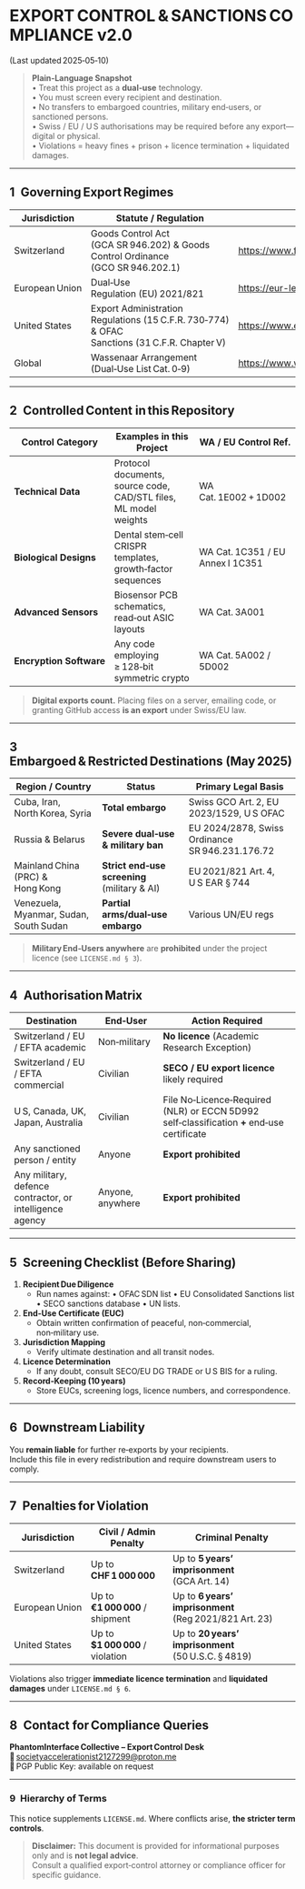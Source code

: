 # EXPORT CONTROL & SANCTIONS COMPLIANCE v2.0  
(Last updated 2025‑05‑10)

> **Plain‑Language Snapshot**  
> • Treat this project as a **dual‑use** technology.  
> • You must screen every recipient and destination.  
> • No transfers to embargoed countries, military end‑users, or sanctioned persons.  
> • Swiss / EU / U S authorisations may be required before any export—digital or physical.  
> • Violations = heavy fines + prison + licence termination + liquidated damages.

-----------------------------------------------------------------
## 1 Governing Export Regimes  
| Jurisdiction | Statute / Regulation | Link |
|--------------|---------------------|------|
| Switzerland | Goods Control Act (GCA SR 946.202) & Goods Control Ordinance (GCO SR 946.202.1) | <https://www.fedlex.admin.ch/eli/cc/2019/1084_1084_1084/en> |
| European Union | Dual‑Use Regulation (EU) 2021/821 | <https://eur-lex.europa.eu/eli/reg/2021/821> |
| United States | Export Administration Regulations (15 C.F.R. 730‑774) & OFAC Sanctions (31 C.F.R. Chapter V) | <https://www.ecfr.gov/current/title-15/part-730> |
| Global | Wassenaar Arrangement (Dual‑Use List Cat. 0‑9) | <https://www.wassenaar.org/> |

-----------------------------------------------------------------
## 2 Controlled Content in this Repository  
| Control Category | Examples in this Project | WA / EU Control Ref. |
|------------------|--------------------------|----------------------|
| **Technical Data** | Protocol documents, source code, CAD/STL files, ML model weights | WA Cat. 1E002 + 1D002 |
| **Biological Designs** | Dental stem‑cell CRISPR templates, growth‑factor sequences | WA Cat. 1C351 / EU Annex I 1C351 |
| **Advanced Sensors** | Biosensor PCB schematics, read‑out ASIC layouts | WA Cat. 3A001 |
| **Encryption Software** | Any code employing ≥ 128‑bit symmetric crypto | WA Cat. 5A002 / 5D002 |

> **Digital exports count.** Placing files on a server, emailing code, or granting GitHub access **is an export** under Swiss/EU law.

-----------------------------------------------------------------
## 3 Embargoed & Restricted Destinations (May 2025)  
| Region / Country | Status | Primary Legal Basis |
|------------------|--------|---------------------|
| Cuba, Iran, North Korea, Syria | **Total embargo** | Swiss GCO Art. 2, EU 2023/1529, U S OFAC |
| Russia & Belarus | **Severe dual‑use & military ban** | EU 2024/2878, Swiss Ordinance SR 946.231.176.72 |
| Mainland China (PRC) & Hong Kong | **Strict end‑use screening** (military & AI) | EU 2021/821 Art. 4, U S EAR § 744 |
| Venezuela, Myanmar, Sudan, South Sudan | **Partial arms/dual‑use embargo** | Various UN/EU regs |

> **Military End‑Users anywhere** are **prohibited** under the project licence (see `LICENSE.md § 3`).

-----------------------------------------------------------------
## 4 Authorisation Matrix  
| Destination | End‑User | Action Required |
|-------------|---------|-----------------|
| Switzerland / EU / EFTA academic | Non‑military | **No licence** (Academic Research Exception) |
| Switzerland / EU / EFTA commercial | Civilian | **SECO / EU export licence** likely required |
| U S, Canada, UK, Japan, Australia | Civilian | File No‑Licence‑Required (NLR) or ECCN 5D992 self‑classification **+** end‑use certificate |
| Any sanctioned person / entity | Anyone | **Export prohibited** |
| Any military, defence contractor, or intelligence agency | Anyone, anywhere | **Export prohibited** |

-----------------------------------------------------------------
## 5 Screening Checklist (Before Sharing)  
1. **Recipient Due Diligence**  
   - Run names against: • OFAC SDN list • EU Consolidated Sanctions list • SECO sanctions database • UN lists.  
2. **End‑Use Certificate (EUC)**  
   - Obtain written confirmation of peaceful, non‑commercial, non‑military use.  
3. **Jurisdiction Mapping**  
   - Verify ultimate destination and all transit nodes.  
4. **Licence Determination**  
   - If any doubt, consult SECO/EU DG TRADE or U S BIS for a ruling.  
5. **Record‑Keeping (10 years)**  
   - Store EUCs, screening logs, licence numbers, and correspondence.

-----------------------------------------------------------------
## 6 Downstream Liability  
You **remain liable** for further re‑exports by your recipients.  
Include this file in every redistribution and require downstream users to comply.

-----------------------------------------------------------------
## 7 Penalties for Violation  
| Jurisdiction | Civil / Admin Penalty | Criminal Penalty |
|--------------|----------------------|------------------|
| Switzerland | Up to **CHF 1 000 000** | Up to **5 years’ imprisonment** (GCA Art. 14) |
| European Union | Up to **€1 000 000** / shipment | Up to **6 years’ imprisonment** (Reg 2021/821 Art. 23) |
| United States | Up to **$1 000 000** / violation | Up to **20 years’ imprisonment** (50 U.S.C. § 4819) |

Violations also trigger **immediate licence termination** and **liquidated damages** under `LICENSE.md § 6`.

-----------------------------------------------------------------
## 8 Contact for Compliance Queries  
**PhantomInterface Collective – Export Control Desk**  
📧 societyaccelerationist2127299@proton.me  
🔑 PGP Public Key: available on request

-----------------------------------------------------------------
### 9 Hierarchy of Terms  
This notice supplements `LICENSE.md`. Where conflicts arise, **the stricter term controls**.

> **Disclaimer:** This document is provided for informational purposes only and is **not legal advice**.  
> Consult a qualified export‑control attorney or compliance officer for specific guidance.
